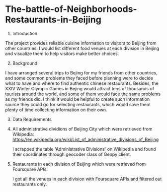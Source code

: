 # The-battle-of-Neighborhoods-Restaurants-in-Beijing

1. Introduction

The project provides reliable cuisine information to visitors to Beijing from other countries. I would list different food venues at each division in Beijing and visualize them to help visitors make better choices.

2. Background

I have arranged several trips to Bejing for my friends from other countries, and some common problems they faced before planning were to decide what to have and where to find authentic chinese restaurants. Besides, the XXIV Winter Olympic Games in Bejing would attract tens of thousands of tourists around the world, and some of them would face the same problems as my friends did. I think it would be helpful to create such information source they could go for selecting restaurants, which would save them plenty of time collecting information on their own.

3. Data Requirements

  1. All administrative dividions of Beijing City which were retrieved from Wikipedia:  https://en.wikipedia.org/wiki/List_of_administrative_divisions_of_Beijing

     I scrapped the table 'Administrative Divisions' on Wikipedia and found their coordinates through geocoder class of Geopy client.

  2. Restaurants in each division of Beijing which were retrieved from Foursquare APIs.

     I got all the venues in each division with Foursquare APIs and filtered out restaurants only. 





